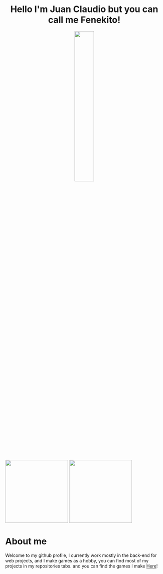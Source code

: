 <h1 align="center">Hello I'm Juan Claudio but you can call me Fenekito!</h1>
<div id="header" align="center">
  <img src="https://i.imgur.com/iCGQ82q.png" width="35%" height="35%"/>
</div>

<div>
  <img height="200em" src="https://github-readme-stats.vercel.app/api?username=Fenekito"/>
  <img height="200em" src="https://github-readme-stats.vercel.app/api/top-langs/?username=Fenekito&layout=compact&langs_count=7"/>
</div>

<div>
  <h1>About me</h1>
  <p>Welcome to my github profile, I currently work mostly in the back-end for web projects, and I make games as a hobby, you can find most of my projects in my repositories tabs. and you can find the games I make <a href="https://ntls.itch.io">Here</a>!</p>
</div>
